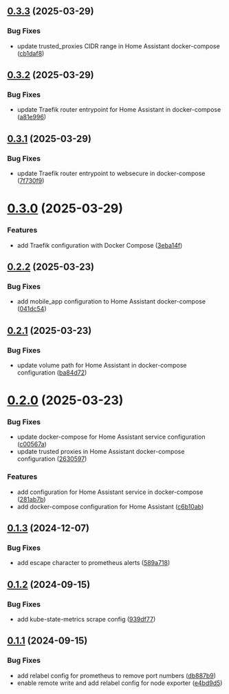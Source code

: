 ## [0.3.3](https://github.com/binary-braids/docker-homelab/compare/v0.3.2...v0.3.3) (2025-03-29)


### Bug Fixes

* update trusted_proxies CIDR range in Home Assistant docker-compose ([cb1daf8](https://github.com/binary-braids/docker-homelab/commit/cb1daf8c2dabda32dc9b14b5ef71dbb7f8dbd897))



## [0.3.2](https://github.com/binary-braids/docker-homelab/compare/v0.3.1...v0.3.2) (2025-03-29)


### Bug Fixes

* update Traefik router entrypoint for Home Assistant in docker-compose ([a81e996](https://github.com/binary-braids/docker-homelab/commit/a81e996ef5a48d1b385acb28313c89b152554adb))



## [0.3.1](https://github.com/binary-braids/docker-homelab/compare/v0.3.0...v0.3.1) (2025-03-29)


### Bug Fixes

* update Traefik router entrypoint to websecure in docker-compose ([7f730f9](https://github.com/binary-braids/docker-homelab/commit/7f730f955ebf89eeca9d329c30c12d6d1c28581e))



# [0.3.0](https://github.com/binary-braids/docker-homelab/compare/v0.2.2...v0.3.0) (2025-03-29)


### Features

* add Traefik configuration with Docker Compose ([3eba14f](https://github.com/binary-braids/docker-homelab/commit/3eba14f4d5ea458e6e406a77c806d524cd6aa1d3))



## [0.2.2](https://github.com/binary-braids/docker-homelab/compare/v0.2.1...v0.2.2) (2025-03-23)


### Bug Fixes

* add mobile_app configuration to Home Assistant docker-compose ([041dc54](https://github.com/binary-braids/docker-homelab/commit/041dc5469a86561c7ee589aa53b3b2981cc6dff9))



## [0.2.1](https://github.com/binary-braids/docker-homelab/compare/v0.2.0...v0.2.1) (2025-03-23)


### Bug Fixes

* update volume path for Home Assistant in docker-compose configuration ([ba84d72](https://github.com/binary-braids/docker-homelab/commit/ba84d720f0ae8d7cff694ffb44030425d82749d5))



# [0.2.0](https://github.com/binary-braids/docker-homelab/compare/v0.1.3...v0.2.0) (2025-03-23)


### Bug Fixes

* update docker-compose for Home Assistant service configuration ([c00567a](https://github.com/binary-braids/docker-homelab/commit/c00567a966ffef46c959161f085efe5fc6348f93))
* update trusted proxies in Home Assistant docker-compose configuration ([2630597](https://github.com/binary-braids/docker-homelab/commit/2630597784a667fe5466dd5bb962f6ac2e4f7f10))


### Features

* add configuration for Home Assistant service in docker-compose ([281ab7b](https://github.com/binary-braids/docker-homelab/commit/281ab7b585c6bd618202982fa9c7308da50a585b))
* add docker-compose configuration for Home Assistant ([c6b10ab](https://github.com/binary-braids/docker-homelab/commit/c6b10ab3ea2f1e84e8fe70a959e6b161bdd4cd05))



## [0.1.3](https://github.com/binary-braids/docker-homelab/compare/v0.1.2...v0.1.3) (2024-12-07)


### Bug Fixes

* add escape character to prometheus alerts ([589a718](https://github.com/binary-braids/docker-homelab/commit/589a71813212848c98351c208ad69f0faf21fa00))



## [0.1.2](https://github.com/binary-braids/docker-homelab/compare/v0.1.1...v0.1.2) (2024-09-15)


### Bug Fixes

* add kube-state-metrics scrape config ([939df77](https://github.com/binary-braids/docker-homelab/commit/939df77b377933c8a3c237a91916154061371433))



## [0.1.1](https://github.com/binary-braids/docker-homelab/compare/v0.1.0...v0.1.1) (2024-09-15)


### Bug Fixes

* add relabel config for prometheus to remove port numbers ([db887b9](https://github.com/binary-braids/docker-homelab/commit/db887b9f2e174d3953f93fc21e4ae580833cd332))
* enable remote write and add relabel config for node exporter ([e4bd9d5](https://github.com/binary-braids/docker-homelab/commit/e4bd9d51942d1eb23e9cff9ff48de79f34011c8a))



